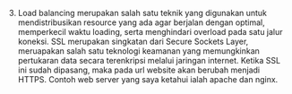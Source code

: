3. Load balancing merupakan salah satu teknik yang digunakan untuk mendistribusikan resource yang ada agar berjalan dengan optimal, memperkecil waktu loading, serta menghindari overload pada satu jalur koneksi. 
    SSL merupakan singkatan dari Secure Sockets Layer, meruapakan salah satu teknologi keamanan yang memungkinkan pertukaran data secara terenkripsi melalui jaringan internet. Ketika SSL ini sudah dipasang, maka pada url website akan berubah menjadi HTTPS. 
    Contoh web server yang saya ketahui ialah apache dan nginx.